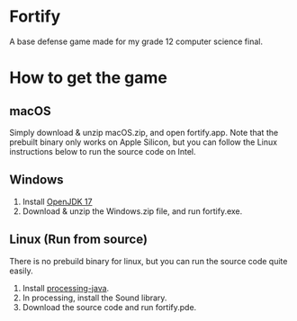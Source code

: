 # Fortify
A base defense game made for my grade 12 computer science final.

# How to get the game
## macOS
Simply download & unzip macOS.zip, and open fortify.app. Note that the prebuilt binary only works on Apple Silicon, but you can follow the Linux instructions below to run the source code on Intel.
## Windows
1. Install <a href="https://adoptium.net/temurin/releases/?os=any&arch=any&version=17">OpenJDK 17</a>
2. Download & unzip the Windows.zip file, and run fortify.exe.
## Linux (Run from source)
There is no prebuild binary for linux, but you can run the source code quite easily.
1. Install <a href="https://processing.org/">processing-java</a>.
2. In processing, install the Sound library.
3. Download the source code and run fortify.pde.
